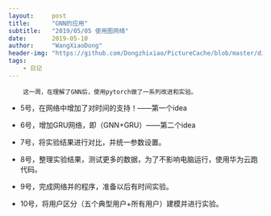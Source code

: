 ```yaml
---
layout:     post
title:      "GNN的应用"
subtitle:   "2019/05/05 使用图网络"
date:       2019-05-10
author:     "WangXiaoDong"
header-img: "https://github.com/Dongzhixiao/PictureCache/blob/master/diaryPic/20190505.jpg?raw=true"
tags:
    - 日记
---
```



```
    这一周，在理解了GNN后，使用pytorch做了一系列改进和实验。
```

- 5号，在网络中增加了对时间的支持！——第一个idea

- 6号，增加GRU网络，即（GNN+GRU）——第二个idea

- 7号，将实验结果进行对比，并统一参数设置。

- 8号，整理实验结果，测试更多的数据，为了不影响电脑运行，使用华为云跑代码。

- 9号，完成网络并的程序，准备以后有时间实验。

- 10号，将用户区分（五个典型用户+所有用户）建模并进行实验。